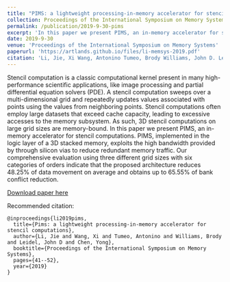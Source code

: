 ```yaml
---
title: "PIMS: a lightweight processing-in-memory accelerator for stencil computations"
collection: Proceedings of the International Symposium on Memory Systems
permalink: /publication/2019-9-30-pims
excerpt: 'In this paper we present PIMS, an in-memory accelerator for stencil computations. PIMS, implemented in the logic layer of a 3D stacked memory, exploits the high bandwidth provided by through silicon vias to reduce redundant memory traffic. Our comprehensive evaluation using three different grid sizes with six categories of orders indicate that the proposed architecture reduces 48.25% of data movement on average and obtains up to 65.55% of bank conflict reduction.'
date: 2019-9-30
venue: 'Proceedings of the International Symposium on Memory Systems'
paperurl: 'https://artlands.github.io/files/li-memsys-2019.pdf'
citation: 'Li, Jie, Xi Wang, Antonino Tumeo, Brody Williams, John D. Leidel, and Yong Chen. "Pims: a lightweight processing-in-memory accelerator for stencil computations." In Proceedings of the International Symposium on Memory Systems, pp. 41-52. 2019.'
---
```

Stencil computation is a classic computational kernel present in many high-performance scientific applications, like image processing and partial differential equation solvers (PDE). A stencil computation sweeps over a multi-dimensional grid and repeatedly updates values associated with points using the values from neighboring points. Stencil computations often employ large datasets that exceed cache capacity, leading to excessive accesses to the memory subsystem. As such, 3D stencil computations on large grid sizes are memory-bound. In this paper we present PIMS, an in-memory accelerator for stencil computations. PIMS, implemented in the logic layer of a 3D stacked memory, exploits the high bandwidth provided by through silicon vias to reduce redundant memory traffic. Our comprehensive evaluation using three different grid sizes with six categories of orders indicate that the proposed architecture reduces 48.25% of data movement on average and obtains up to 65.55% of bank conflict reduction.

[Download paper here](https://artlands.github.io/files/li-memsys-2019.pdf)

Recommended citation: 

```
@inproceedings{li2019pims,
  title={Pims: a lightweight processing-in-memory accelerator for stencil computations},
  author={Li, Jie and Wang, Xi and Tumeo, Antonino and Williams, Brody and Leidel, John D and Chen, Yong},
  booktitle={Proceedings of the International Symposium on Memory Systems},
  pages={41--52},
  year={2019}
}
```

